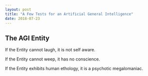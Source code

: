 ```yaml
---
layout: post
title: "A Few Tests for an Artificial General Intelligence"
date: 2018-07-23
---
```


## The AGI Entity
If the Entity cannot laugh, it is not self aware.

If the Entity cannot weep, it has no conscience.

If the Entity exhibits human ethology, it is a psychotic megalomaniac. 

